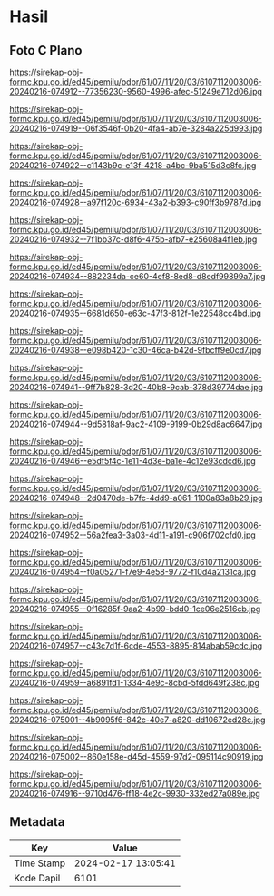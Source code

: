 # Hasil

## Foto C Plano

https://sirekap-obj-formc.kpu.go.id/ed45/pemilu/pdpr/61/07/11/20/03/6107112003006-20240216-074912--77356230-9560-4996-afec-51249e712d06.jpg

https://sirekap-obj-formc.kpu.go.id/ed45/pemilu/pdpr/61/07/11/20/03/6107112003006-20240216-074919--06f3546f-0b20-4fa4-ab7e-3284a225d993.jpg

https://sirekap-obj-formc.kpu.go.id/ed45/pemilu/pdpr/61/07/11/20/03/6107112003006-20240216-074922--c1143b9c-e13f-4218-a4bc-9ba515d3c8fc.jpg

https://sirekap-obj-formc.kpu.go.id/ed45/pemilu/pdpr/61/07/11/20/03/6107112003006-20240216-074928--a97f120c-6934-43a2-b393-c90ff3b9787d.jpg

https://sirekap-obj-formc.kpu.go.id/ed45/pemilu/pdpr/61/07/11/20/03/6107112003006-20240216-074932--7f1bb37c-d8f6-475b-afb7-e25608a4f1eb.jpg

https://sirekap-obj-formc.kpu.go.id/ed45/pemilu/pdpr/61/07/11/20/03/6107112003006-20240216-074934--882234da-ce60-4ef8-8ed8-d8edf99899a7.jpg

https://sirekap-obj-formc.kpu.go.id/ed45/pemilu/pdpr/61/07/11/20/03/6107112003006-20240216-074935--6681d650-e63c-47f3-812f-1e22548cc4bd.jpg

https://sirekap-obj-formc.kpu.go.id/ed45/pemilu/pdpr/61/07/11/20/03/6107112003006-20240216-074938--e098b420-1c30-46ca-b42d-9fbcff9e0cd7.jpg

https://sirekap-obj-formc.kpu.go.id/ed45/pemilu/pdpr/61/07/11/20/03/6107112003006-20240216-074941--9ff7b828-3d20-40b8-9cab-378d39774dae.jpg

https://sirekap-obj-formc.kpu.go.id/ed45/pemilu/pdpr/61/07/11/20/03/6107112003006-20240216-074944--9d5818af-9ac2-4109-9199-0b29d8ac6647.jpg

https://sirekap-obj-formc.kpu.go.id/ed45/pemilu/pdpr/61/07/11/20/03/6107112003006-20240216-074946--e5df5f4c-1e11-4d3e-ba1e-4c12e93cdcd6.jpg

https://sirekap-obj-formc.kpu.go.id/ed45/pemilu/pdpr/61/07/11/20/03/6107112003006-20240216-074948--2d0470de-b7fc-4dd9-a061-1100a83a8b29.jpg

https://sirekap-obj-formc.kpu.go.id/ed45/pemilu/pdpr/61/07/11/20/03/6107112003006-20240216-074952--56a2fea3-3a03-4d11-a191-c906f702cfd0.jpg

https://sirekap-obj-formc.kpu.go.id/ed45/pemilu/pdpr/61/07/11/20/03/6107112003006-20240216-074954--f0a05271-f7e9-4e58-9772-f10d4a2131ca.jpg

https://sirekap-obj-formc.kpu.go.id/ed45/pemilu/pdpr/61/07/11/20/03/6107112003006-20240216-074955--0f16285f-9aa2-4b99-bdd0-1ce06e2516cb.jpg

https://sirekap-obj-formc.kpu.go.id/ed45/pemilu/pdpr/61/07/11/20/03/6107112003006-20240216-074957--c43c7d1f-6cde-4553-8895-814abab59cdc.jpg

https://sirekap-obj-formc.kpu.go.id/ed45/pemilu/pdpr/61/07/11/20/03/6107112003006-20240216-074959--a6891fd1-1334-4e9c-8cbd-5fdd649f238c.jpg

https://sirekap-obj-formc.kpu.go.id/ed45/pemilu/pdpr/61/07/11/20/03/6107112003006-20240216-075001--4b9095f6-842c-40e7-a820-dd10672ed28c.jpg

https://sirekap-obj-formc.kpu.go.id/ed45/pemilu/pdpr/61/07/11/20/03/6107112003006-20240216-075002--860e158e-d45d-4559-97d2-095114c90919.jpg

https://sirekap-obj-formc.kpu.go.id/ed45/pemilu/pdpr/61/07/11/20/03/6107112003006-20240216-074916--9710d476-ff18-4e2c-9930-332ed27a089e.jpg


## Metadata

| Key        | Value               |
| ---------- | ------------------- |
| Time Stamp | 2024-02-17 13:05:41 |
| Kode Dapil | 6101                |



